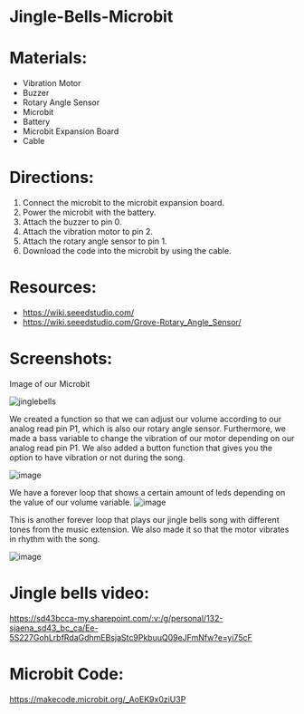# Jingle-Bells-Microbit


# Materials:
* Vibration Motor
* Buzzer
* Rotary Angle Sensor
* Microbit
* Battery
* Microbit Expansion Board
* Cable

# Directions:

1. Connect the microbit to the microbit expansion board.
2. Power the microbit with the battery.
3. Attach the buzzer to pin 0.
4. Attach the vibration motor to pin 2.
5. Attach the rotary angle sensor to pin 1.
6. Download the code into the microbit by using the cable.




# Resources:

* https://wiki.seeedstudio.com/
* https://wiki.seeedstudio.com/Grove-Rotary_Angle_Sensor/


# Screenshots:

Image of our Microbit

![jinglebells](https://user-images.githubusercontent.com/61333117/206769831-27ea8a6b-6175-4304-bf65-b21ed759598b.jpg)



We created a function so that we can adjust our volume according to our analog read pin P1, which is also our rotary angle sensor.
Furthermore, we made a bass variable to change the vibration of our motor depending on our analog read pin P1.
We also added a button function that gives you the option to have vibration or not during the song.

![image](https://user-images.githubusercontent.com/61333117/206774212-d6a5e5ab-9741-42c2-ba1d-9a9c37f79297.png)



We have a forever loop that shows a certain amount of leds depending on the value of our volume variable.
![image](https://user-images.githubusercontent.com/61333117/206877651-7fffdbf0-adf8-4e7f-8bc7-5f41c601a1d8.png)





This is another forever loop that plays our jingle bells song with different tones from the music extension.
We also made it so that the motor vibrates in rhythm with the song.

![image](https://user-images.githubusercontent.com/61333117/206877307-a68fd657-c9c5-48cd-9d32-bd52b07338fc.png)



# Jingle bells video:

https://sd43bcca-my.sharepoint.com/:v:/g/personal/132-sjaena_sd43_bc_ca/Ee-5S227GohLrbfRdaGdhmEBsjaStc9PkbuuQ09eJFmNfw?e=yi75cF

# Microbit Code:

https://makecode.microbit.org/_AoEK9x0ziU3P



